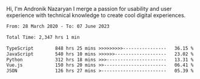 Hi, I'm Andronik Nazaryan
I merge a passion for usability and user experience with technical knowledge to create cool digital experiences.


<!--START_SECTION:waka-->

```txt
From: 28 March 2020 - To: 07 June 2023

Total Time: 2,347 hrs 1 min

TypeScript        848 hrs 25 mins >>>>>>>>>----------------   36.15 %
JavaScript        540 hrs 10 mins >>>>>>-------------------   23.02 %
Python            312 hrs 18 mins >>>----------------------   13.31 %
Vue.js            150 hrs 20 mins >>-----------------------   06.41 %
JSON              126 hrs 27 mins >------------------------   05.39 %
```

<!--END_SECTION:waka-->
